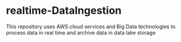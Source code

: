 # realtime-DataIngestion
This repository uses AWS cloud services and Big Data technologies to process data in real time and archive data in data lake storage 

